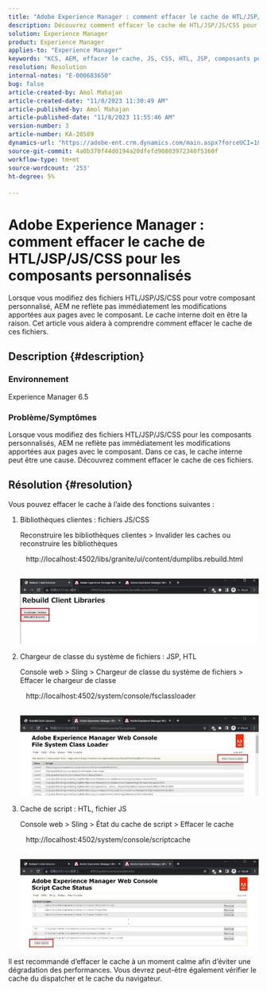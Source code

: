 ```yaml
---
title: "Adobe Experience Manager : comment effacer le cache de HTL/JSP/JS/CSS pour les composants personnalisés"
description: Découvrez comment effacer le cache de HTL/JSP/JS/CSS pour les composants personnalisés dans Adobe Experience Manager.
solution: Experience Manager
product: Experience Manager
applies-to: "Experience Manager"
keywords: "KCS, AEM, effacer le cache, JS, CSS, HTL, JSP, composants personnalisés"
resolution: Resolution
internal-notes: "E-000683650"
bug: false
article-created-by: Amol Mahajan
article-created-date: "11/8/2023 11:30:49 AM"
article-published-by: Amol Mahajan
article-published-date: "11/8/2023 11:55:46 AM"
version-number: 3
article-number: KA-20589
dynamics-url: "https://adobe-ent.crm.dynamics.com/main.aspx?forceUCI=1&pagetype=entityrecord&etn=knowledgearticle&id=71ba7040-2a7e-ee11-8179-6045bd006b3d"
source-git-commit: 4a0b370f44d0194a20dfefd90803972340f5360f
workflow-type: tm+mt
source-wordcount: '253'
ht-degree: 5%

---
```


# Adobe Experience Manager : comment effacer le cache de HTL/JSP/JS/CSS pour les composants personnalisés


Lorsque vous modifiez des fichiers HTL/JSP/JS/CSS pour votre composant personnalisé, AEM ne reflète pas immédiatement les modifications apportées aux pages avec le composant. Le cache interne doit en être la raison. Cet article vous aidera à comprendre comment effacer le cache de ces fichiers.

## Description {#description}


### <b>Environnement</b>

Experience Manager 6.5



### Problème/Symptômes

Lorsque vous modifiez des fichiers HTL/JSP/JS/CSS pour les composants personnalisés, AEM ne reflète pas immédiatement les modifications apportées aux pages avec le composant. Dans ce cas, le cache interne peut être une cause.
Découvrez comment effacer le cache de ces fichiers.


## Résolution {#resolution}


Vous pouvez effacer le cache à l’aide des fonctions suivantes :



1. Bibliothèques clientes : fichiers JS/CSS

   Reconstruire les bibliothèques clientes > Invalider les caches ou reconstruire les bibliothèques

      http://localhost:4502/libs/granite/ui/content/dumplibs.rebuild.html 

        ![](assets/ed2f2e85-af35-ed11-9db1-0022480869de.png)
2. Chargeur de classe du système de fichiers : JSP, HTL

   Console web > Sling > Chargeur de classe du système de fichiers > Effacer le chargeur de classe

      http://localhost:4502/system/console/fsclassloader

        ![](assets/2438888b-af35-ed11-9db1-0022480869de.png)
3. Cache de script : HTL, fichier JS

   Console web > Sling > État du cache de script > Effacer le cache

      http://localhost:4502/system/console/scriptcache

        ![](assets/c97ddd91-af35-ed11-9db1-0022480869de.png)


Il est recommandé d’effacer le cache à un moment calme afin d’éviter une dégradation des performances.
Vous devrez peut-être également vérifier le cache du dispatcher et le cache du navigateur.

